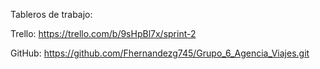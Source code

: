 Tableros de trabajo:

Trello: https://trello.com/b/9sHpBl7x/sprint-2

GitHub: https://github.com/Fhernandezg745/Grupo_6_Agencia_Viajes.git

